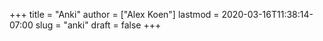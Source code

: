 +++
title = "Anki"
author = ["Alex Koen"]
lastmod = 2020-03-16T11:38:14-07:00
slug = "anki"
draft = false
+++
